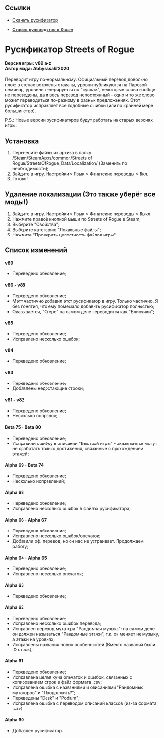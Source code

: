 ## Ссылки ##

* [Скачать русификатор](https://github.com/Abbysssal/SoR-Rus/releases)

* [Старое руководство в Steam](https://steamcommunity.com/sharedfiles/filedetails/?id=1524729853)

# Русификатор Streets of Rogue
#### Версия игры: v89 a-z<br/>Автор мода: Abbysssal#2020 ####
Переводит игру по-нормальному. Официальный перевод довольно плох: в стенах встроены стаканы, уровни публикуются на Паровой семинар, уровень генерируется по "кускам", некоторые слова вообще не переведены, да и весь перевод непостоянный - одно и то же слово может переводиться по-разному в разных предложениях. Этот русификатор исправляет все подобные ошибки (или по крайней мере большинство).  

P.S.: Новые версии русификаторов будут работать на старых версиях игры.

## Установка ##
1.  Перенесите файлы из архива в папку /Steam/SteamApps/common/Streets of Rogue/StreetsOfRogue_Data/Localization/ (Заменить по необходимости);
2.  Зайдите в игру. Настройки > Язык > Фанатские переводы > Вкл.
3.  Готово!

## Удаление локализации (Это также уберёт все моды!) ##
1.  Зайдите в игру. Настройки > Язык > Фанатские переводы > Выкл.
2.  Нажмите правой кнопкой мыши по Streets of Rogue в Steam;
3.  Выберите "Свойства";
4.  Выберите категорию "Локальные файлы";
5.  Нажмите "Проверить целостность файлов игры".

## Список изменений ##

#### v89 ####
* Переведено обновление;
#### v86 - v88 ####
* Переведено обновление;
* Мэтт частично добавил этот русификатор в игру. Только частично. Я без понятия, что ему помешало добавить русификатор полностью;
* Оказывается, "Crepe" на самом деле переводится как "Блинчики";
#### v85 ####
* Переведено обновление;
* Исправлено несколько ошибок;
#### v84 ####
* Переведено обновление;
#### v83 ####
* Переведено обновление;
* Добавлены недостающие строки;
#### v81 - v82 ####
* Переведено обновление;
* Несколько поправок;
#### Beta 75 - Beta 80 ####
* Переведено обновление;
* Исправили ошибку в описании "Быстрой игры" - оказывается могут не сработать только достижения, связанные с прохождением этажей;
#### Alpha 69 - Beta 74 ####
* Переведено обновление;
* Несколько исправлений;
#### Alpha 68 ####
* Переведено обновление;
* Исправлено несколько ошибок в файлах русификатора;
#### Alpha 66 - Alpha 67 ####
* Переведено обновление;
* Исправлено несколько ошибок/опечаток;
* Добавили оф. перевод, но он нас не устраивает. Продолжаем работу;
#### Alpha 64 - Alpha 65 ####
* Переведено обновление;
* Исправлено несколько опечаток;
#### Alpha 63 ####
* Переведено обновление;
#### Alpha 62 ####
* Переведено обновление;
* Исправлено несколько ошибок перевода;
* Исправлен перевод мутатора "Рандомная музыка": на самом деле он должен называться "Рандомные этажи", т.к. он меняет не музыку, а этажи на уровнях;
* Исправлены названия новых особенностей (Вместо названий были ID строк);
#### Alpha 61 ####
* Переведено обновление;
* Исправлена целая куча опечаток и ошибок, связанных с копированием строк в файл формата .csv;
* Исправлена ошибка с названиями и описаниями "Рандомных мутаторов" и "Продолжить?";
* Переведены "Desk" и "Podium";
* Исправлена ошибка с переводом описаний классов (из-за формата .csv);
#### Alpha 60 ####
* Добавлен русификатор.
